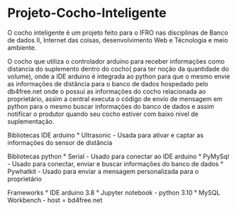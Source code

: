 # Projeto-Cocho-Inteligente
O cocho inteligente é um projeto feito para o IFRO nas disciplinas de Banco de dados II, Internet das coisas, desenvolvimento Web e Técnologia e meio ambiente.

O cocho que utiliza o controlador arduino para receber informações como distancia do suplemento dentro do cocho( para ter noção da quantidade do volume), onde a IDE arduino é integrada ao python para que o mesmo envie as informações de distância para o banco de dados hospedado pelo db4free.net onde o possui as informações do cocho relacionada ao proprietário, assim a central executa o código de envio de mensagem em python para o mesmo buscar informações do banco de dados e assim notificar o produtor quando seu cocho estiver com baixo nível de suplementação.

Bibliotecas IDE arduino
° Ultrasonic - Usada para ativar e captar as informações do sensor de distância

Bibliotecas python
° Serial - Usado para conectar ao IDE arduino
° PyMySql - Usado para conectar, enviar e buscar informações do banco de dados
° Pywhatkit - Usado para enviar a mensagem personalizada para o proprietário

Frameworks
° IDE arduino 3.8
° Jupyter notebook - python 3.10
° MySQL Workbench - host = bd4free.net
